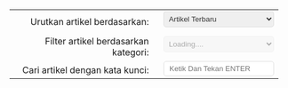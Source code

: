 <!DOCTYPE html> 
<html> 
<head> 
<meta charset="utf-8"> 
<title>Sitemap</title> 
<meta content='width=device-width, initial-scale=1' name='viewport'> 
<style> 
/* Sitemaps */ #sitemap-tab{padding:7px 10px;margin:0 auto 20px} #sitemap-tab table{width:auto;margin:0 auto} #sitemap-tab form{font:inherit} #sitemap-tab label{display:block;text-align:right;margin:0 10px 0 0;padding:4px 0 0} #sitemap-tab select[disabled]{opacity:.4} #post-searcher{display:block;margin:0;padding:0} #sitemap-tab input{width:100%;border:1px solid #dedede;border-radius:5px;margin:0;padding:5px;text-transform:capitalize!important;outline:0;color:#333!important;-moz-box-sizing:border-box;-webkit-box-sizing:border-box;box-sizing:border-box} #sitemap-tab select{width:100%;border:1px solid #dedede;border-radius:5px;margin:0 0 5px;padding:5px;text-transform:capitalize!important;outline:0;color:#333!important;-moz-box-sizing:border-box;-webkit-box-sizing:border-box;box-sizing:border-box} #sitemap-tab select option{min-height:1.4em!important;} #sitemap-tab input#feed-q{padding:5px 10px!important;} #sitemap-container{background:#fff;display:block;clear:both;margin:0;padding:0;list-style:none;overflow:hidden;position:relative;border-top:none} #sitemap-container li{list-style:none;margin:0;padding:0;display:inline} #sitemap-container li a{text-decoration:none;color:#2C2C2C;font-weight:bold;font-size:16px} #sitemap-container li a:hover{text-decoration:none;color:#E94141} #sitemap-container li img{float:left;margin:0 15px 15px 0;padding:0;width:70px;height:50px;!important} #sitemap-nav{margin:10px 0 30px;text-align:center;font-weight:500;width:100%} #sitemap-nav a,#sitemap-nav span{color:#fff;text-decoration:none;display:block;opacity:.8} #sitemap-nav a:hover,#sitemap-nav span:hover{opacity:1} #sitemap-nav span{cursor:wait} @media (max-width:600px){#sitemap-tab table{margin:0 auto;width:100%} #sitemap-container,#sitemap-tab{margin:0 auto} #sitemap-container li .inner{margin:5px auto;height:auto;} #SitemaContainer li{float:none;display:block;width:auto;height:auto} #sitemap-container li .news-text, #sitemapContainer:after,#sitemap-container li img{display:none!important} 
</style> 
</head> 
<body> 

<div id="sitemap-tab">

  <table> 
    <tbody> 
      <tr> 
        <td> 
          <label for="feed-order">Urutkan artikel berdasarkan:</label> 
        </td> 
        <td> 
          <select id="feed-order"> 
            <option selected="" value="published">Artikel terbaru</option> 
            <option value="updated">Artikel yang terakhir di update</option> 
          </select> 
        </td> 
      </tr> 
      <tr> 
        <td> 
          <label for="label-sorter">Filter artikel berdasarkan kategori:</label> 
        </td> 
        <td> 
          <select disabled="" id="label-sorter"> 
            <option selected="">Loading....</option> 
          </select> 
        </td> 
      </tr> 
      <tr> 
        <td> 
          <label for="feed-q">Cari artikel dengan kata kunci:</label> 
        </td> 
        <td> 
          <form id="post-searcher"> 
            <input id="feed-q" placeholder="Ketik dan tekan ENTER" type="text" /> 
          </form> 
        </td> 
      </tr> 
    </tbody> 
  </table> 
</div> 
<br /> 
<header id="result-desc"></header> 
<br /> 
<ul id="sitemap-container"></ul> 
<div id="sitemap-nav"> 
</div> 

<script type='text/javaScript'> 
document.write;var loadToc,loadCategories,_toc={init:function(){var cfg={url:'https://amptemplates.blogspot.com/',maxResults:10,numChars:270,thumbWidth:140,thumbHeight:95,navText:"Tampilkan artikel selanjutnya &#9660;",resetToc:"Kembali ke Awal",noImage:"//2.bp.blogspot.com/-ex3V86fj4dQ/UrCQQa4cLsI/AAAAAAAAFdA/j2FCTmGOrog/s1100/no-thumbnail.png",loading:"<span>Memuat...</span>",counting:"<div>Memuat artikel...</div>",searching:"<span>Mencari...</span>"},w=window,d=document,el=function(id){return d.getElementById(id);},o={a:el('feed-order'),b:el('label-sorter').parentNode,c:el('post-searcher'),d:el('feed-q'),e:el('result-desc'),f:el('sitemap-container'),g:el('sitemap-nav'),h:d.getElementsByTagName('head')[0],i:0,j:null,k:'published',l:0,m:""},fn={a:function(){old=el('temporer-script');old.parentNode.removeChild(old);},b:function(param){var script=d.createElement('script');script.type="text/javascript";script.id="temporer-script";script.src=param;if(el('temporer-script'))fn.a();o.h.appendChild(script);},c:function(mode,tag,order){o.i++;o.e.innerHTML=cfg.counting;o.g.innerHTML=cfg[mode==1?"searching":"loading"];if(mode===0){fn.b(tag!==null?cfg.url+'/feeds/posts/summary/-/'+ tag+'?alt=json-in-script&start-index='+((o.i*cfg.maxResults)+ 1)+'&max-results='+ cfg.maxResults+'&orderby='+ order+'&callback=loadToc':cfg.url+'/feeds/posts/summary?alt=json-in-script&start-index='+((o.i*cfg.maxResults)+ 1)+'&max-results='+ cfg.maxResults+'&orderby='+ order+'&callback=loadToc');}else if(mode==1){fn.b(cfg.url+'/feeds/posts/summary?alt=json-in-script&start-index='+((o.i*cfg.maxResults)+ 1)+'&max-results='+ cfg.maxResults+'&q='+ tag+'&orderby='+ order+'&callback=loadToc');} o.j=(tag!==null)?tag:null;o.l=mode;o.a.disabled=true;o.b.children[0].disabled=true;},d:function(json){var _h;o.g.innerHTML="";o.e.innerHTML=o.l==1?'<span>Hasil penelusuran untuk kata kunci <b>&#8220;'+ o.m+'&#8221;</b> ('+ json.feed.openSearch$totalResults.$t+' Hasil)</span>':'<div>Total: '+ json.feed.openSearch$totalResults.$t+' Artikel</div>';if("entry"in json.feed){var a=json.feed.entry,b,c,_d,e="0 Komentar",f="",g;for(var i=0;i<cfg.maxResults;i++){if(i==a.length)break;b=a[i].title.$t;_d=("summary"in a[i])?a[i].summary.$t.replace(/<br ?\/?>/ig," ").replace(/<(.*?)>/g,"").replace(/<iframe/ig,"").substring(0,cfg.numChars):"";g=("media$thumbnail"in a[i])?a[i].media$thumbnail.url.replace(/.*?:\/\//g , "//").replace(/\/s[0-9]+\-c/,"\/s"+ cfg.thumbWidth+""):cfg.noImage.replace(/\/s[0-9]+\-c/,"\/s"+ cfg.thumbWidth+"");for(var j=0,jen=a[i].link.length;j<jen;j++){c=(a[i].link[j].rel=="alternate")?a[i].link[j].href:"#";} for(var k=0,ken=a[i].link.length;k<ken;k++){if(a[i].link[k].rel=="replies"&&a[i].link[k].type=="text/html"){e=a[i].link[k].title;break;}} _h=d.createElement('li');_h.innerHTML='<div class="inner"><img style="width:'+ cfg.thumbWidth+'px;height:'+ cfg.thumbHeight+'px;" src="'+ g+'" alt="'+ b+'"><a class="toc-title" href="'+ c+'" target="_blank" title="'+ b+'">'+ b+'</a><div class="news-text">'+ _d+'&hellip;<br style="clear:both;"></div></div>';o.f.appendChild(_h);} _h=d.createElement('a');_h.href='#load-more';_h.innerHTML=cfg.navText;_h.onclick=function(){fn.c(o.l,o.j,o.k);return false;};}else{_h=d.createElement('a');_h.href='#reset-content';_h.innerHTML=cfg.resetToc;_h.onclick=function(){o.i=-1;o.e.innerHTML=cfg.counting;o.f.innerHTML="";fn.c(0,null,'published');o.a.innerHTML=o.a.innerHTML;o.b.children[0].innerHTML=o.b.children[0].innerHTML;return false;};} o.g.appendChild(_h);o.a.disabled=false;o.b.children[0].disabled=false;},e:function(json){var a=json.feed.category,b='<select id="label-sorter"><option value="" selected disabled>Pilih Kategori...</option>';for(var i=0,len=a.length;i<len;i++){b+='<option value="'+ encodeURIComponent(a[i].term).replace(/%20/g, " ")+'">'+ encodeURIComponent(a[i].term).replace(/%20/g, " ")+'</option>';} b+='</select>';o.b.innerHTML=b;o.b.children[0].onchange=function(){o.i=-1;o.f.innerHTML="";o.g.innerHTML=cfg.loading;fn.c(0,this.value,o.k);};}};loadToc=fn.d;loadCategories=fn.e;fn.b(cfg.url+'/feeds/posts/summary?alt=json-in-script&start-index='+(o.i+ 1)+'&max-results='+ cfg.maxResults+'&orderby=published&callback=loadToc');fn.b(cfg.url+'/feeds/posts/summary?alt=json-in-script&max-results=0&orderby=published&callback=loadCategories');o.a.onchange=function(){o.i=-1;o.f.innerHTML="";o.g.innerHTML=cfg.counting;o.b.children[0].innerHTML=o.b.children[0].innerHTML;fn.c(0,null,this.value);o.k=this.value;};o.c.onsubmit=function(){o.i=-1;o.f.innerHTML="";o.m=o.d.value;fn.c(1,o.d.value,o.k);return false;};}};_toc.init(); 
</script> 
<div class='clear'></div> 
</div> 
</div> 
</div> 
<div class='inline-ad'> 
</div> 
        </div></div> 
</body> 
</html> 
